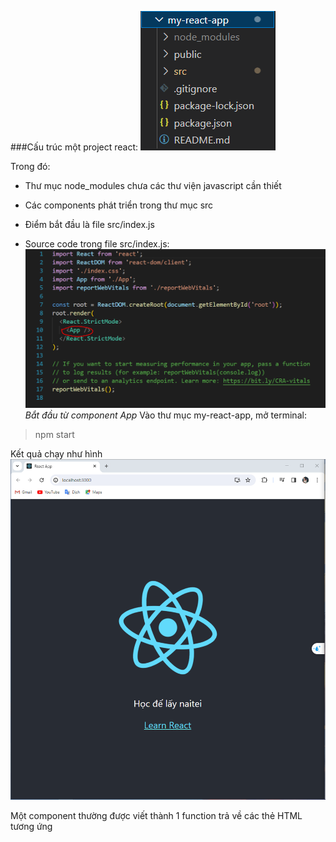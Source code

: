 ###Cấu trúc một project react:
![](../../TaiLieu/pictures/react_project_structure.PNG)

Trong đó:
- Thư mục node_modules chưa các thư viện javascript cần thiết 
- Các components phát triển trong thư mục src
- Điểm bắt đầu là file src/index.js

- Source code trong file src/index.js:
![](../../TaiLieu/pictures/index.js.PNG)
*Bắt đầu từ component App*
Vào thư mục my-react-app, mở terminal:
> npm start

Kết quả chạy như hình
![](../../TaiLieu/pictures/helloworld_react.PNG)

Một component thường được viết thành 1 function trả về các thẻ HTML tương ứng
